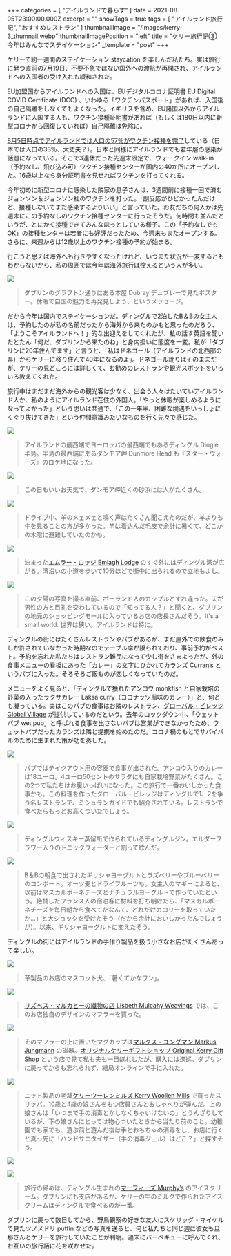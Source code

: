 +++
categories = [ "アイルランドで暮らす" ]
date = 2021-08-05T23:00:00.000Z
excerpt = ""
showTags = true
tags = [ "アイルランド旅行記", "おすすめレストラン" ]
thumbnailImage = "/images/kerry-3_thumnail.webp"
thumbnailImagePosition = "left"
title = "ケリー旅行記③ 今年はみんなでステイケーション"
_template = "post"
+++

ケリーで約一週間のステイケーション staycation を楽しんだ私たち。実は旅行に発つ直前の7月19日、不要不急ではない国外への渡航が再開され、アイルランドへの入国者の受け入れも緩和された。

<!--more-->

EU加盟国からアイルランドへの入国は、EUデジタルコロナ証明書 EU Digital COVID Certificate (DCC) 、いわゆる「ワクチンパスポート」があれば、入国後の自己隔離をしなくてもよくなった。イギリスを含め、EU諸国以外からアイルランドに入国する人も、ワクチン接種証明書があれば（もしくは180日以内に新型コロナから回復していれば）自己隔離は免除に。

[8月5日時点でアイルランドでは人口の57％がワクチン接種を完了](https://ourworldindata.org/covid-vaccinations?country=OWID_WRL)している（日本では人口の33％、大丈夫？）。日本と同様にアイルランドでも若年層の感染が話題になっている。そこで3連休だった先週末限定で、ウォークイン walk-in （予約なし、飛び込み可）ワクチン接種センターが国内の40か所にオープンした。16歳以上なら身分証明書を見せればワクチンを打ってくれる。

今年初めに新型コロナに感染した隣家の息子さんは、3週間前に接種一回で済むジョンソン＆ジョンソン社のワクチンを打った。「副反応がひどかったんだけど、接種しないでまた感染するよりいい」と言っていた。お友だちの何人かは先週末にこの予約なしのワクチン接種センターに行ったそうだ。何時間も並んだというが、とにかく接種できてみんなほっとしている様子。この「予約なしでもOK」の接種センターは若者にも好評だったため、今週末もまたオープンする。さらに、来週からは12歳以上のワクチン接種の予約が始まる。

行こうと思えば海外へも行きやすくなったけれど、いつまた状況が一変するともわからないから、私の周囲では今年は海外旅行は控えるという人が多い。

![](/images/dubrayposter.webp)

> ダブリンのグラフトン通りにある本屋 Dubray デュブレーで見たポスター。休暇で自国の魅力を再発見しよう、というメッセージ。

だから今年は国内でステイケーションだ。ディングルで2泊したB＆Bの女主人は、予約したのが私の名前だったから海外から来たのかもと思ったのだろう、「ようこそアイルランドへ！」的な出迎えをしてくれたが、私の話す英語を聞いたとたん「何だ、ダブリンから来たのね」と身内扱いに態度を一変。私が「ダブリンに20年住んでます」と言うと、「私はドネゴール（アイルランドの北西部の県）からケリーに移り住んで40年になるのよ」。ドネゴール訛りはそのままだが、ケリーの見どころには詳しくて、お勧めのレストランや観光スポットをいろいろ教えてくれた。

旅行中はまだまだ海外からの観光客は少なく、出会う人々はたいていアイルランド人か、私のようにアイルランド在住の外国人。「やっと休暇が楽しめるようになってよかった」という思いは共通で、「この一年半、困難な境遇をいっしょにくぐり抜けてきた」という仲間意識みたいなものを行く先々で感じた。

![](/images/dunmoreheads.webp)

> アイルランドの最西端でヨーロッパの最西端でもあるディングル Dingle 半島。半島の最西端にあるダンモア岬 Dunmore Head も『スター・ウォーズ』のロケ地になった。

![](/images/dunmoreheads_beach.webp)

> この日もいいお天気で、ダンモア岬近くの砂浜には人がたくさん。

![](/images/kerrycows.webp)

> ドライブ中、羊のメェメェと鳴く声はたくさん聞こえたのだが、羊よりも牛を見ることの方が多かった。羊は着込んだ毛皮で余計に暑くて、どこかの木陰に避難していたのかも。

![](/images/emlaghlodge.webp)

> 泊まった[エムラー・ロッジ Emlagh Lodge](https://emlaghlodge.com/) のすぐ外にはディングル湾が広がる。湾沿いの小道を歩いて10分ほどで街中に出られるので立地もよし。

![](/images/kerrysunset.webp)

> この夕陽の写真を撮る直前、ポーランド人のカップルとすれ違った。夫が男性の方と目礼を交わしているので「知ってる人？」と聞くと、ダブリンの地元のショッピングモールに入っているお店の店長さんだそう。It's a small world. 世界は狭い。アイルランドは特に。

ディングルの街にはたくさんレストランやパブがあるが、まだ屋外での飲食のみしか許されていなかった時期なのでテーブル席が限られており、事前予約がベスト。予約を忘れた私たちはレストラン難民になって少し街をさまよったが、外の食事メニューの看板にあった「カレー」の文字にひかれてカランズ Curran’s というパブに入った。そろそろご飯ものが恋しくなっていたのだ。

メニューをよく見ると、「ディングルで獲れたアンコウ monkfish と自家栽培の野菜の入ったラクサカレー Laksa curry（ココナッツ風味のカレー）」と、何とも凝っている。実はこのパブの食事はお隣のレストラン、[グローバル・ビレッジ Global Village](https://globalvillagedingle.com/index.html) が提供しているのだという。去年のロックダウン中、「ウェットパブ wet pub」と呼ばれる食事を出さないパブは営業ができなかったため、ウェットパブだったカランズは隣と提携を始めたのだ。コロナ禍のもとでサバイバルのために生まれた策が功を奏した。

![](/images/laksacurry.webp)

> パブではテイクアウト用の容器で食事が出された。アンコウ入りのカレーは18ユーロ。4ユーロ50セントのサラダにも自家栽培野菜がたくさん。この2つで私たちはお腹いっぱいになった。この旅行で一番おいしかった食事かも。この料理を作ったグローバル・ビレッジはディングルで1、2を争う名レストランで、ミシュランガイドでも紹介されている。レストランで食べたらもっとお高くついたでしょう。

![](/images/dinglegin.webp)

> ディングルウィスキー蒸留所で作られているディングルジン。エルダーフラワー入りのトニックウォーターと割って飲んだ。

![](/images/yogurtcompo.webp)

> B＆Bの朝食で出されたギリシャヨーグルトとラズベリーやブルーベリーのコンポート。オーツ麦とドライフルーツも。女主人のマギーによると、以前はマスカルポーネチーズとナチュラルヨーグルトで作っていたという。絶賛したフランス人の宿泊客に材料を打ち明けたら、「マスカルポーネチーズを毎日朝から食べてたなんて、どれだけカロリーを取っていたか...」と大ショックを受けたそう（だから余計においしかったんでしょうが）。以来、ギリシャヨーグルトに変えたそう。

ディングルの街にはアイルランドの手作り製品を扱う小さなお店がたくさんあって楽しい。

![](/images/kerry_shop_dog.webp)

> 革製品のお店のマスコット犬、「暑くてかなワン」。

![](/images/lisbethmulcahy.webp)

> [リズベス・マルカヒーの織物の店 Lisbeth Mulcahy Weavings](https://lisbethmulcahy.com/) では、このお店独自のデザインのマフラーを買った。

![](/images/kerryomiyage-2.webp)

> そのマフラーの上に置いたマグカップは[マルクス・ユングマン Markus Jungmann](https://www.markus-jungmann.com/) の磁器。[オリジナルケリーギフトショップ Original Kerry Gift Shop ](https://www.originalkerry.shop/)という店で見て私も夫も一目ぼれしたが、購入には逡巡。ダブリンに戻ってからも忘れられず、結局オンラインで手に入れた。

![](/images/kerryomiyage-3.webp)

> ニット製品の老舗[ケリーウーレンミルズ Kerry Woollen Mills](https://www.kerrywoollenmills.ie/) で買ったスリッパ。10歳と4歳の娘さんをもつ店員さんとおしゃべりが弾んだ。上の娘さんは「いつまで手の消毒とかしなくちゃいけないの」とうんざりしているが、下の娘さんにとっては物心ついたときから当たり前のこと。幼稚園でも家でも、遊ぶ前と遊んだ後は手とおもちゃの消毒をし、お店に行くと真っ先に「ハンドサニタイザー（手の消毒ジェル）はどこ？」と探すそう。

![](/images/murphys_icecream-1.webp)

![](/images/murphys_icecream-2.webp)

> 旅行の締めは、ディングル生まれの[マーフィーズ Murphy’s](https://murphysicecream.ie/) のアイスクリーム。ダブリンにも支店があるが、ケリーの牛のミルクで作られたアイスクリームはディングルで食べるのが一番。

ダブリンに戻って数日してから、野鳥観察の好きな友人にスケリッグ・マイケルで見たツノメドリ puffin などの写真を送ると、何と私たちと同じ週に彼女も旦那さんとケリーを旅行していたことが判明。週末にバーベキューに呼んでくれ、お互いの旅行話に花を咲かせた。
